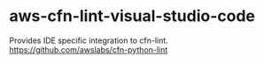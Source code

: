 # aws-cfn-lint-visual-studio-code
Provides IDE specific integration to cfn-lint. https://github.com/awslabs/cfn-python-lint

